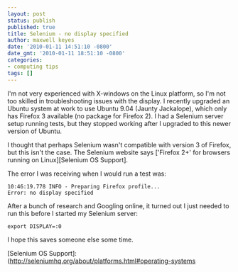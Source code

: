 ```yaml
---
layout: post
status: publish
published: true
title: Selenium - no display specified
author: maxwell keyes
date: '2010-01-11 14:51:10 -0800'
date_gmt: '2010-01-11 18:51:10 -0800'
categories:
- computing tips
tags: []
---
```


I'm not very experienced with X-windows on the Linux platform, so I'm not too
skilled in troubleshooting issues with the display. I recently upgraded an
Ubuntu system at work to use Ubuntu 9.04 (Jaunty Jackalope), which only has
Firefox 3 available (no package for Firefox 2). I had a Selenium server setup
running tests, but they stopped working after I upgraded to this newer version
of Ubuntu.

I thought that perhaps Selenium wasn't compatible with version 3 of Firefox,
but this isn't the case. The Selenium website says ['Firefox 2+' for browsers
running on Linux][Selenium OS Support].

The error I was receiving when I would run a test was:
```
10:46:19.778 INFO - Preparing Firefox profile...
Error: no display specified
```

After a bunch of research and Googling online, it turned out I just needed to
run this before I started my Selenium server:
```
export DISPLAY=:0
```

I hope this saves someone else some time.

[Selenium OS Support]: (http://seleniumhq.org/about/platforms.html#operating-systems
